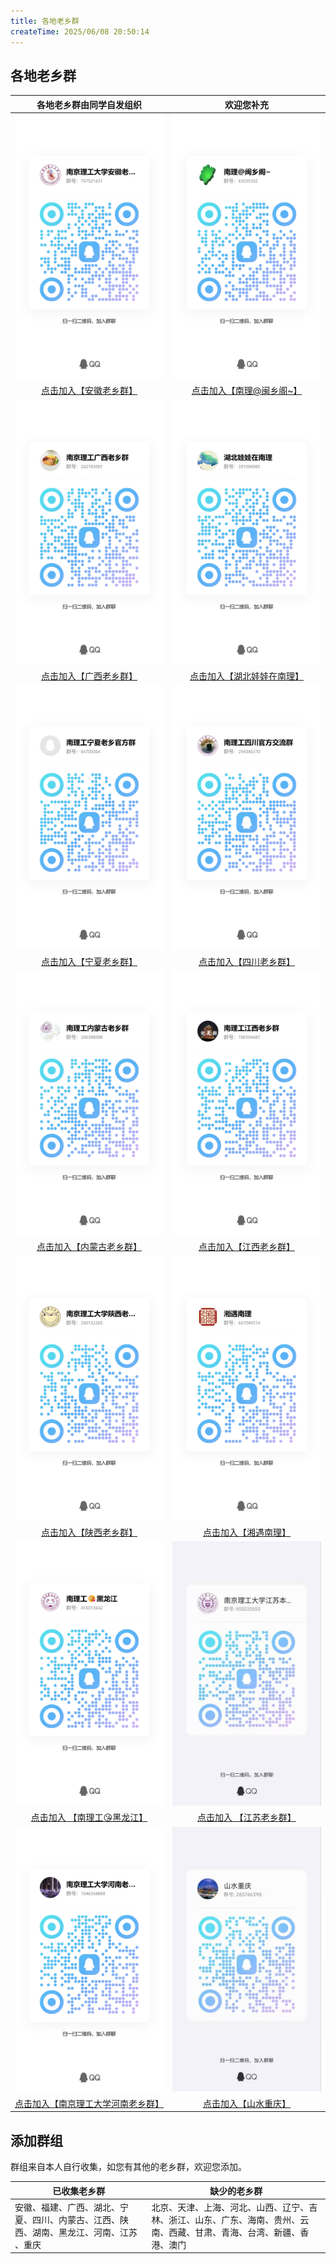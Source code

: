 ```yaml
---
title: 各地老乡群
createTime: 2025/06/08 20:50:14
---
```

## 各地老乡群

|                       各地老乡群由同学自发组织                       |                          欢迎您补充                          |
| :------------------------------------------------------------------: | :----------------------------------------------------------: |
|                ![安徽老乡群](ststic\老乡群_安徽.jpg)                 |            ![福建老乡群](ststic\老乡群_福建.jpg)             |
|       [点击加入【安徽老乡群】](https://qm.qq.com/q/tiIDRrM6U8)       |  [点击加入【南理@闽乡阁~】](https://qm.qq.com/q/aXtq2oJGGQ)  |
|                ![广西老乡群](ststic\老乡群_广西.jpg)                 |            ![湖北老乡群](ststic\老乡群_湖北.jpg)             |
|       [点击加入【广西老乡群】](https://qm.qq.com/q/meiqMgOH3G)       | [点击加入【湖北娃娃在南理】](https://qm.qq.com/q/xcLYsFBIES) |
|                ![宁夏老乡群](ststic\老乡群_宁夏.jpg)                 |            ![四川老乡群](ststic\老乡群_四川.jpg)             |
|       [点击加入【宁夏老乡群】](https://qm.qq.com/q/ZKhOFlTg4e)       |   [点击加入【四川老乡群】](https://qm.qq.com/q/8qtz4vZl84)   |
|              ![内蒙古老乡群](ststic\老乡群_内蒙古.jpg)               |            ![江西老乡群](ststic\老乡群_江西.jpg)             |
|      [点击加入【内蒙古老乡群】](https://qm.qq.com/q/vpVDLqnHVY)      |   [点击加入【江西老乡群】](https://qm.qq.com/q/EYHmqhsFCU)   |
|                ![陕西老乡群](ststic\老乡群_陕西.jpg)                 |            ![湖南老乡群](ststic\老乡群_湖南.jpg)             |
|       [点击加入【陕西老乡群】](https://qm.qq.com/q/UtpetstAuO)       |    [点击加入【湘遇南理】](https://qm.qq.com/q/17oe9zVNTa)    |
|              ![黑龙江老乡群](ststic\老乡群_黑龙江.jpg)               |            ![江苏老乡群](ststic\老乡群_江苏.jpg)             |
|     [点击加入 【南理工😘黑龙江】](https://qm.qq.com/q/LCZSp0pIUA)     |                 [点击加入 【江苏老乡群】]()                  |
|                   ![河南](ststic\老乡群_河南.jpg)                    |               ![重庆](ststic\老乡群_重庆.jpg)                |
| [点击加入【南京理工大学河南老乡群】](https://qm.qq.com/q/ugifMbUiOI) |    [点击加入【山水重庆】](https://qm.qq.com/q/uW7RHS8doY)    |

## 添加群组

群组来自本人自行收集，如您有其他的老乡群，欢迎您添加。

| 已收集老乡群                                                                            | 缺少的老乡群                                                                                                           |
| --------------------------------------------------------------------------------------- | ---------------------------------------------------------------------------------------------------------------------- |
| 安徽、福建、广西、湖北、宁夏、四川、内蒙古、江西、陕西、湖南、黑龙江、河南、江苏 、重庆 | 北京、天津、上海、河北、山西、辽宁、吉林、浙江、山东、广东、海南、贵州、云南、西藏、甘肃、青海、台湾、新疆、香港、澳门 |